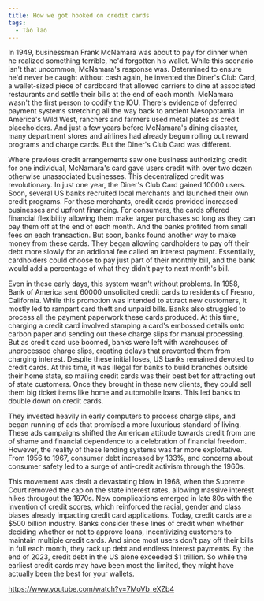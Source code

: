```yaml
---
title: How we got hooked on credit cards
tags:
  - Tào lao
---
```


In 1949, businessman Frank McNamara was about to pay for dinner when he realized something terrible, he'd forgotten his wallet. While this scenario isn't that uncommon, McNamara's response was. Determined to ensure he'd never be caught without cash again, he invented the Diner's Club Card, a wallet-sized piece of cardboard that allowed carriers to dine at associated restaurants and settle their bills at the end of each month. McNamara wasn't the first person to codify the IOU. There's evidence of deferred payment systems stretching all the way back to ancient Mesopotamia. In America's Wild West, ranchers and farmers used metal plates as credit placeholders. And just a few years before McNamara's dining disaster, many department stores and airlines had already begun rolling out reward programs and charge cards. But the Diner's Club Card was different.

Where previous credit arrangements saw one business authorizing credit for one individual, McNamara's card gave users credit with over two dozen otherwise unassociated businesses. This decentralized credit was revolutionary. In just one year, the Diner's Club Card gained 10000 users. Soon, several US banks recruited local merchants and launched their own credit programs. For these merchants, credit cards provided increased businesses and upfront financing. For consumers, the cards offered financial flexibility allowing them make larger purchases so long as they can pay them off at the end of each month. And the banks profited from small fees on each transaction. But soon, banks found another way to make money from these cards. They began allowing cardholders to pay off their debt more slowly for an addional fee called an interest payment. Essentially, cardholders could choose to pay just part of their monthly bill, and the bank would add a percentage of what they didn't pay to next month's bill.

Even in these early days, this system wasn't without problems. In 1958, Bank of America sent 60000 unsolicited credit cards to residents of Fresno, California. While this promotion was intended to attract new customers, it mostly led to rampant card theft and unpaid bills. Banks also struggled to process all the payment paperwork these cards produced. At this time, charging a credit card involved stamping a card's embossed details onto carbon paper and sending out these charge slips for manual processing. But as credit card use boomed, banks were left with warehouses of unprocessed charge slips, creating delays that prevented them from charging interest. Despite these initial loses, US banks remained devoted to credit cards. At this time, it was illegal for banks to build branches outside their home state, so mailing credit cards was their best bet for attracting out of state customers. Once they brought in these new clients, they could sell them big ticket items like home and automobile loans. This led banks to double down on credit cards.

They invested heavily in early computers to process charge slips, and began running of ads that promised a more luxurious standard of living. These ads campaigns shifted the American attitude towards credit from one of shame and financial dependence to a celebration of financial freedom. However, the reality of these lending systems was far more exploitative. From 1956 to 1967, consumer debt increased by 133%, and concerns about consumer safety led to a surge of anti-credit activism through the 1960s.

This movement was dealt a devastating blow in 1968, when the Supreme Court removed the cap on the state interest rates, allowing massive interest hikes througout the 1970s. New complications emerged in late 80s with the invention of credit scores, which reinforced the racial, gender and class biases already impacting credit card applications. Today, credit cards are a $500 billion industry. Banks consider these lines of credit when whether deciding whether or not to approve loans, incentivizing customers to maintain multiple credit cards. And since most users don't pay off their bills in full each month, they rack up debt and endless interest payments. By the end of 2023, credit debt in the US alone exceeded $1 trillion. So while the earliest credit cards may have been most the limited, they might have actually been the best for your wallets.

https://www.youtube.com/watch?v=7MoVb_eXZb4
